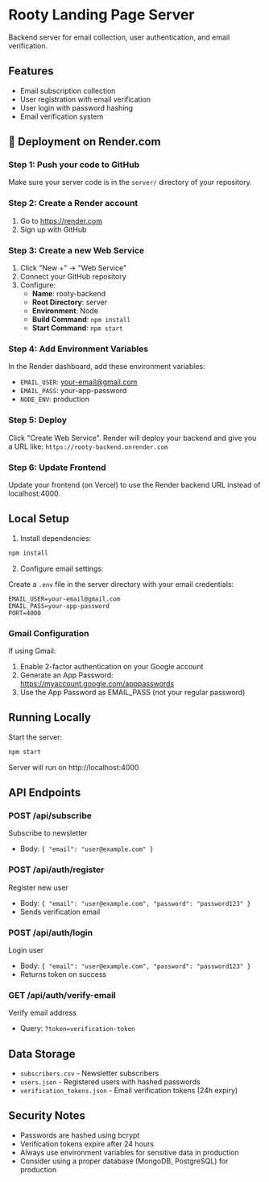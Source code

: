 # Rooty Landing Page Server

Backend server for email collection, user authentication, and email verification.

## Features

- Email subscription collection
- User registration with email verification
- User login with password hashing
- Email verification system

## 🚀 Deployment on Render.com

### Step 1: Push your code to GitHub

Make sure your server code is in the `server/` directory of your repository.

### Step 2: Create a Render account

1. Go to https://render.com
2. Sign up with GitHub

### Step 3: Create a new Web Service

1. Click "New +" → "Web Service"
2. Connect your GitHub repository
3. Configure:
   - **Name**: rooty-backend
   - **Root Directory**: server
   - **Environment**: Node
   - **Build Command**: `npm install`
   - **Start Command**: `npm start`

### Step 4: Add Environment Variables

In the Render dashboard, add these environment variables:
- `EMAIL_USER`: your-email@gmail.com
- `EMAIL_PASS`: your-app-password
- `NODE_ENV`: production

### Step 5: Deploy

Click "Create Web Service". Render will deploy your backend and give you a URL like:
`https://rooty-backend.onrender.com`

### Step 6: Update Frontend

Update your frontend (on Vercel) to use the Render backend URL instead of localhost:4000.

## Local Setup

1. Install dependencies:
```bash
npm install
```

2. Configure email settings:

Create a `.env` file in the server directory with your email credentials:

```env
EMAIL_USER=your-email@gmail.com
EMAIL_PASS=your-app-password
PORT=4000
```

### Gmail Configuration

If using Gmail:
1. Enable 2-factor authentication on your Google account
2. Generate an App Password: https://myaccount.google.com/apppasswords
3. Use the App Password as EMAIL_PASS (not your regular password)

## Running Locally

Start the server:
```bash
npm start
```

Server will run on http://localhost:4000

## API Endpoints

### POST /api/subscribe
Subscribe to newsletter
- Body: `{ "email": "user@example.com" }`

### POST /api/auth/register
Register new user
- Body: `{ "email": "user@example.com", "password": "password123" }`
- Sends verification email

### POST /api/auth/login
Login user
- Body: `{ "email": "user@example.com", "password": "password123" }`
- Returns token on success

### GET /api/auth/verify-email
Verify email address
- Query: `?token=verification-token`

## Data Storage

- `subscribers.csv` - Newsletter subscribers
- `users.json` - Registered users with hashed passwords
- `verification_tokens.json` - Email verification tokens (24h expiry)

## Security Notes

- Passwords are hashed using bcrypt
- Verification tokens expire after 24 hours
- Always use environment variables for sensitive data in production
- Consider using a proper database (MongoDB, PostgreSQL) for production


